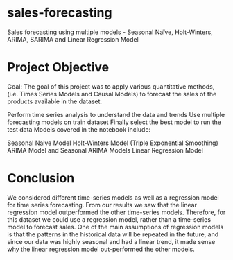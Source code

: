 # sales-forecasting
Sales forecasting using multiple models - Seasonal Naïve, Holt-Winters, ARIMA, SARIMA and Linear Regression Model


# Project Objective
Goal: The goal of this project was to apply various quantitative methods, (i.e. Times Series Models and Causal Models) to forecast the sales of the products available in the dataset.

Perform time series analysis to understand the data and trends
Use multiple forecasting models on train dataset
Finally select the best model to run the test data
Models covered in the notebook include:

Seasonal Naive Model
Holt-Winters Model (Triple Exponential Smoothing)
ARIMA Model and Seasonal ARIMA Models
Linear Regression Model
# Conclusion
We considered different time-series models as well as a regression model for time series forecasting. From our results we saw that the linear regression model outperformed the other time-series models. Therefore, for this dataset we could use a regression model, rather than a time-series model to forecast sales. One of the main assumptions of regression models is that the patterns in the historical data will be repeated in the future, and since our data was highly seasonal and had a linear trend, it made sense why the linear regression model out-performed the other models.
